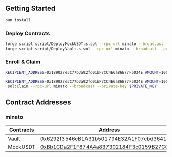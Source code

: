
## Getting Started

```sh
bun install
```

### Deploy Contracts

```sh
forge script script/DeployMockUSDT.s.sol --rpc-url minato --broadcast --private-key $PRIVATE_KEY
forge script script/DeployVault.s.sol --rpc-url minato --broadcast --private-key $PRIVATE_KEY
```

### Enroll & Claim

```sh
RECIPIENT_ADDRESS=0x189027e3C77b3a92fd01bF7CC4E6a86E77F5034E AMOUNT=1000000 FROM_BINANCE_ID=71035696 forge script script/VaultScript.sol:Enroll --rpc-url minato --broadcast --private-key $PRIVATE_KEY

RECIPIENT_ADDRESS=0x189027e3C77b3a92fd01bF7CC4E6a86E77F5034E AMOUNT=1000000 forge script script/VaultScript.
 sol:Claim --rpc-url minato --broadcast --private-key $PRIVATE_KEY
```

## Contract Addresses

### minato

| Contracts              | Address                                                                                                                         |
|------------------------|---------------------------------------------------------------------------------------------------------------------------------|
| Vault                   | [0x6292f3546cB1A31b501794E32A1F07cbd3641c90](https://soneium-minato.blockscout.com/address/0x6292f3546cB1A31b501794E32A1F07cbd3641c90) |
| MockUSDT                   | [0xBb1CDa2F1F874A4a837302184F3c0159B27C0B41](https://soneium-minato.blockscout.com/address/0xBb1CDa2F1F874A4a837302184F3c0159B27C0B41) |

